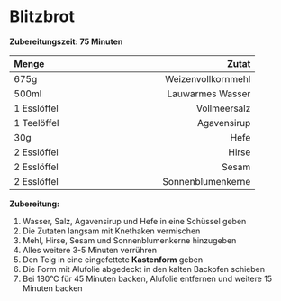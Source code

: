 # Blitzbrot

**Zubereitungszeit: 75 Minuten**

| Menge <img width=100/> | <img width=200/> Zutat |
| ------------- | -------------:|
| 675g | Weizenvollkornmehl |
| 500ml | Lauwarmes Wasser |
| 1 Esslöffel | Vollmeersalz |
| 1 Teelöffel | Agavensirup |
| 30g | Hefe |
| 2 Esslöffel | Hirse |
| 2 Esslöffel | Sesam |
| 2 Esslöffel | Sonnenblumenkerne |

**Zubereitung:**

1. Wasser, Salz, Agavensirup und Hefe in eine Schüssel geben
2. Die Zutaten langsam mit Knethaken vermischen
3. Mehl, Hirse, Sesam und Sonnenblumenkerne hinzugeben
4. Alles weitere 3-5 Minuten verrühren
5. Den Teig in eine eingefettete **Kastenform** geben
6. Die Form mit Alufolie abgedeckt in den kalten Backofen schieben
7. Bei 180°C für 45 Minuten backen, Alufolie entfernen und weitere 15 Minuten backen
